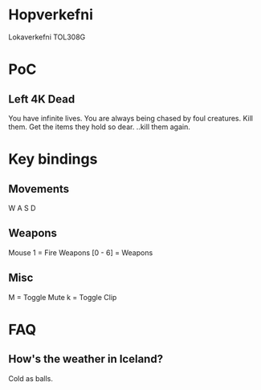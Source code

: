 # Hopverkefni
Lokaverkefni TOL308G

# PoC
## Left 4K Dead
You have infinite lives.
You are always being chased by foul creatures.
Kill them.
Get the items they hold so dear.
..kill them again.

# Key bindings
## Movements
W A S D

## Weapons
Mouse 1 = Fire Weapons
[0 - 6] = Weapons

## Misc
M = Toggle Mute
k = Toggle Clip

# FAQ
## How's the weather in Iceland?
Cold as balls.
